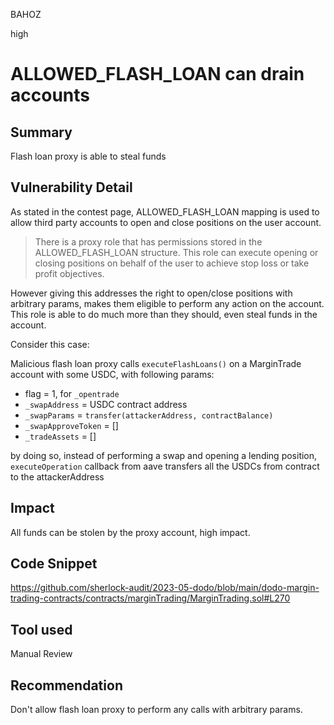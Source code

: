 BAHOZ

high

# ALLOWED_FLASH_LOAN can drain accounts

## Summary

Flash loan proxy is able to steal funds

## Vulnerability Detail

As stated in the contest page, ALLOWED_FLASH_LOAN mapping is used to allow third party accounts to open and close positions on the user account.

> There is a proxy role that has permissions stored in the ALLOWED_FLASH_LOAN structure. This role can execute opening or closing positions on behalf of the user to achieve stop loss or take profit objectives.

However giving this addresses the right to open/close positions with arbitrary params, makes them eligible to perform any action on the account. This role is able to do much more than they should, even steal funds in the account. 

Consider this case:

Malicious flash loan proxy calls `executeFlashLoans()` on a MarginTrade account with some USDC, with following params:
- flag = 1, for `_opentrade`
- `_swapAddress` = USDC contract address
- `_swapParams` = `transfer(attackerAddress, contractBalance)`
- `_swapApproveToken` = []
- `_tradeAssets` = []

by doing so, instead of performing a swap and opening a lending position, `executeOperation` callback from aave transfers all the USDCs from contract to the attackerAddress


## Impact

All funds can be stolen by the proxy account, high impact.

## Code Snippet

https://github.com/sherlock-audit/2023-05-dodo/blob/main/dodo-margin-trading-contracts/contracts/marginTrading/MarginTrading.sol#L270

## Tool used

Manual Review

## Recommendation

Don't allow flash loan proxy to perform any calls with arbitrary params.